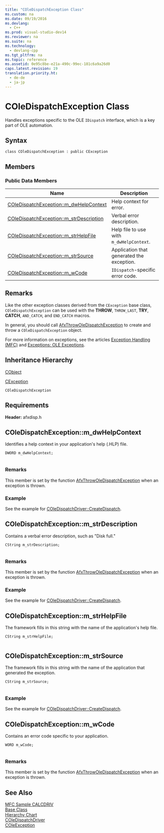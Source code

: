 ```yaml
---
title: "COleDispatchException Class"
ms.custom: na
ms.date: 09/19/2016
ms.devlang: 
  - C++
ms.prod: visual-studio-dev14
ms.reviewer: na
ms.suite: na
ms.technology: 
  - devlang-cpp
ms.tgt_pltfrm: na
ms.topic: reference
ms.assetid: 0e95c8be-e21a-490c-99ec-181c6a9a26d0
caps.latest.revision: 19
translation.priority.ht: 
  - de-de
  - ja-jp
---
```

# COleDispatchException Class
Handles exceptions specific to the OLE `IDispatch` interface, which is a key part of OLE automation.  
  
## Syntax  
  
```  
class COleDispatchException : public CException  
```  
  
## Members  
  
### Public Data Members  
  
|Name|Description|  
|----------|-----------------|  
|[COleDispatchException::m_dwHelpContext](#coledispatchexception__m_dwhelpcontext)|Help context for error.|  
|[COleDispatchException::m_strDescription](#coledispatchexception__m_strdescription)|Verbal error description.|  
|[COleDispatchException::m_strHelpFile](#coledispatchexception__m_strhelpfile)|Help file to use with `m_dwHelpContext`.|  
|[COleDispatchException::m_strSource](#coledispatchexception__m_strsource)|Application that generated the exception.|  
|[COleDispatchException::m_wCode](#coledispatchexception__m_wcode)|`IDispatch`-specific error code.|  
  
## Remarks  
 Like the other exception classes derived from the `CException` base class, `COleDispatchException` can be used with the **THROW**, `THROW_LAST`, **TRY**, **CATCH**, `AND_CATCH`, and `END_CATCH` macros.  
  
 In general, you should call [AfxThrowOleDispatchException](../vs140/AfxThrowOleDispatchException.md) to create and throw a `COleDispatchException` object.  
  
 For more information on exceptions, see the articles [Exception Handling (MFC)](../vs140/Exception-Handling-in-MFC.md) and [Exceptions: OLE Exceptions](../vs140/Exceptions--OLE-Exceptions.md).  
  
## Inheritance Hierarchy  
 [CObject](../vs140/CObject-Class.md)  
  
 [CException](../vs140/CException-Class.md)  
  
 `COleDispatchException`  
  
## Requirements  
 **Header:** afxdisp.h  
  
##  <a name="coledispatchexception__m_dwhelpcontext"></a>  COleDispatchException::m_dwHelpContext  
 Identifies a help context in your application's help (.HLP) file.  
  
```  
DWORD m_dwHelpContext;  
  
```  
  
### Remarks  
 This member is set by the function [AfxThrowOleDispatchException](../vs140/AfxThrowOleDispatchException.md) when an exception is thrown.  
  
### Example  
  See the example for [COleDispatchDriver::CreateDispatch](../vs140/COleDispatchDriver-Class.md#coledispatchdriver__createdispatch).  
  
##  <a name="coledispatchexception__m_strdescription"></a>  COleDispatchException::m_strDescription  
 Contains a verbal error description, such as "Disk full."  
  
```  
CString m_strDescription;  
  
```  
  
### Remarks  
 This member is set by the function [AfxThrowOleDispatchException](../vs140/AfxThrowOleDispatchException.md) when an exception is thrown.  
  
### Example  
  See the example for [COleDispatchDriver::CreateDispatch](../vs140/COleDispatchDriver-Class.md#coledispatchdriver__createdispatch).  
  
##  <a name="coledispatchexception__m_strhelpfile"></a>  COleDispatchException::m_strHelpFile  
 The framework fills in this string with the name of the application's help file.  
  
```  
CString m_strHelpFile;  
  
```  
  
##  <a name="coledispatchexception__m_strsource"></a>  COleDispatchException::m_strSource  
 The framework fills in this string with the name of the application that generated the exception.  
  
```  
CString m_strSource;  
  
```  
  
### Example  
  See the example for [COleDispatchDriver::CreateDispatch](../vs140/COleDispatchDriver-Class.md#coledispatchdriver__createdispatch).  
  
##  <a name="coledispatchexception__m_wcode"></a>  COleDispatchException::m_wCode  
 Contains an error code specific to your application.  
  
```  
WORD m_wCode;  
  
```  
  
### Remarks  
 This member is set by the function [AfxThrowOleDispatchException](../vs140/AfxThrowOleDispatchException.md) when an exception is thrown.  
  
## See Also  
 [MFC Sample CALCDRIV](../vs140/Visual-C---Samples.md)   
 [Base Class](../vs140/CException-Class.md)   
 [Hierarchy Chart](../vs140/Hierarchy-Chart.md)   
 [COleDispatchDriver](../vs140/COleDispatchDriver-Class.md)   
 [COleException](../vs140/COleException-Class.md)